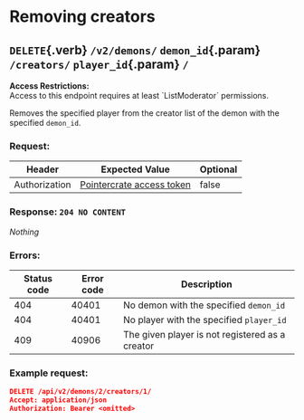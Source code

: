 <div class='panel fade js-scroll-anim' data-anim='fade'>

# Removing creators

## `DELETE`{.verb} `/v2/demons/` `demon_id`{.param} `/creators/` `player_id`{.param} `/`

<div class='info-yellow'>
<b>Access Restrictions:</b><br>
Access to this endpoint requires at least `ListModerator` permissions.
</div>

Removes the specified player from the creator list of the demon with the specified `demon_id`.

### Request:

| Header        | Expected Value                                             | Optional |
| ------------- | ---------------------------------------------------------- | -------- |
| Authorization | [Pointercrate access token](/documentation/#access-tokens) | false    |

### Response: `204 NO CONTENT`

_Nothing_

### Errors:

| Status code | Error code | Description                                     |
| ----------- | ---------- | ----------------------------------------------- |
| 404         | 40401      | No demon with the specified `demon_id`           |
| 404         | 40401      | No player with the specified `player_id`        |
| 409         | 40906      | The given player is not registered as a creator |

### Example request:

```json
DELETE /api/v2/demons/2/creators/1/
Accept: application/json
Authorization: Bearer <omitted>
```

</div>
